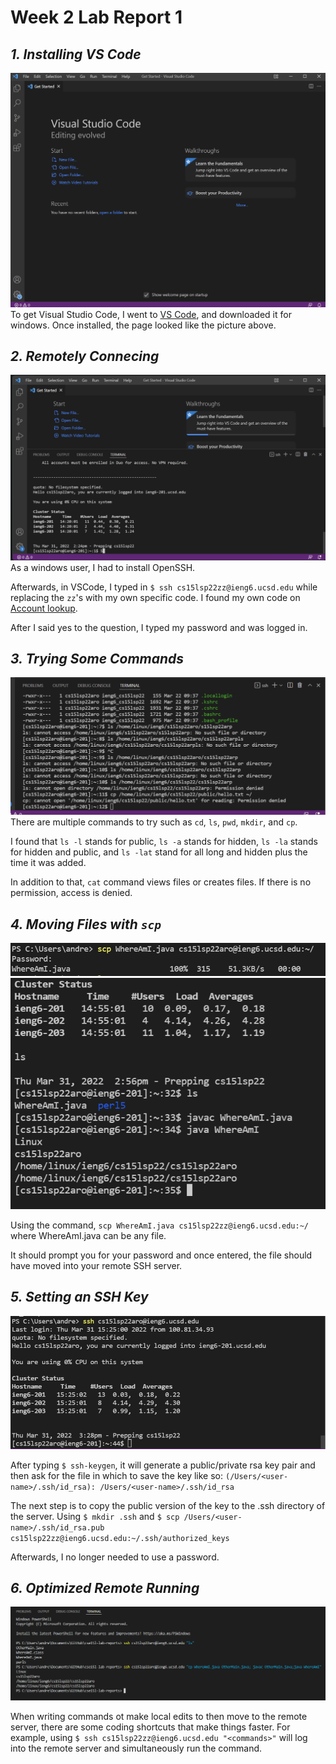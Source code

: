 # **Week 2 Lab Report 1**

## *1. Installing VS Code*
![Image1](image7.png)
To get Visual Studio Code, I went to [VS Code](https://code.visualstudio.com/), and downloaded it for windows. Once installed, the page looked like the picture above.

## *2. Remotely Connecing*
![Image2](image26.png)
As a windows user, I had to install OpenSSH.

Afterwards, in VSCode, I typed in `$ ssh cs15lsp22zz@ieng6.ucsd.edu` while replacing the `zz`'s with my own specific code. I found my own code on [Account lookup](https://sdacs.ucsd.edu/~icc/index.php).

After I said yes to the question, I typed my password and was logged in.

## *3. Trying Some Commands*
![Image3](image27.png)
There are multiple commands to try such as `cd`, `ls`, `pwd`, `mkdir`, and `cp`.

I found that `ls -l` stands for public, `ls -a` stands for hidden, `ls -la` stands for hidden and public, and `ls -lat` stand for all long and hidden plus the time it was added. 

In addition to that, `cat` command views files or creates files. If there is no permission, access is denied.

## *4. Moving Files with `scp`*
![Image4](image3.png)
![Image5](image30.png)

Using the command, `scp WhereAmI.java cs15lsp22zz@ieng6.ucsd.edu:~/` where WhereAmI.java can be any file.

It should prompt you for your password and once entered, the file should have moved into your remote SSH server.

## *5. Setting an SSH Key*
![Image6](image12.png)

After typing `$ ssh-keygen`, it will generate a public/private rsa key pair and then ask for the file in which to save the key like so:
`(/Users/<user-name>/.ssh/id_rsa): /Users/<user-name>/.ssh/id_rsa`

The next step is to copy the public version of the key to the .ssh directory of the server. Using `$ mkdir .ssh` and `$ scp /Users/<user-name>/.ssh/id_rsa.pub
cs15lsp22zz@ieng6.ucsd.edu:~/.ssh/authorized_keys`

Afterwards, I no longer needed to use a password.

## *6. Optimized Remote Running*
![Image7](image28.png)

When writing commands ot make local edits to then move to the remote server, there are some coding shortcuts that make things faster. For example, using `$ ssh cs15lsp22zz@ieng6.ucsd.edu "<commands>"` will log into the remote server and simultaneously run the command.
